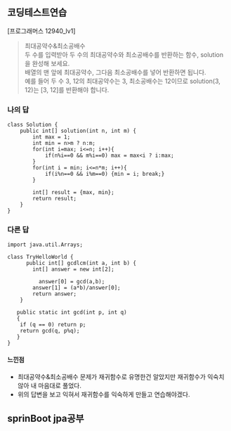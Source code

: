 ## 코딩테스트연습
[프로그래머스 12940_lv1]
> 최대공약수&최소공배수   
> 두 수를 입력받아 두 수의 최대공약수와 최소공배수를 반환하는 함수, solution을 완성해 보세요.    
> 배열의 맨 앞에 최대공약수, 그다음 최소공배수를 넣어 반환하면 됩니다.    
> 예를 들어 두 수 3, 12의 최대공약수는 3, 최소공배수는 12이므로 solution(3, 12)는 [3, 12]를 반환해야 합니다.

### 나의 답
```
class Solution {
    public int[] solution(int n, int m) {
        int max = 1;
        int min = n>m ? n:m;
        for(int i=max; i<=n; i++){
            if(n%i==0 && m%i==0) max = max<i ? i:max;
        }
        for(int i = min; i<=n*m; i++){
            if(i%n==0 && i%m==0) {min = i; break;}
        }
        
        int[] result = {max, min};
        return result;
    }
}
```

### 다른 답
```
import java.util.Arrays;

class TryHelloWorld {
      public int[] gcdlcm(int a, int b) {
        int[] answer = new int[2];

          answer[0] = gcd(a,b);
        answer[1] = (a*b)/answer[0];
        return answer;
    }

   public static int gcd(int p, int q)
   {
    if (q == 0) return p;
    return gcd(q, p%q);
   }
}
```

#### 느낀점
- 최대공약수&최소공배수 문제가 재귀함수로 유명한건 알았지만 재귀함수가 익숙치 않아 내 마음대로 풀었다.
- 위의 답변을 보고 익혀서 재귀함수를 익숙하게 만들고 연습해야겠다.

## sprinBoot jpa공부
